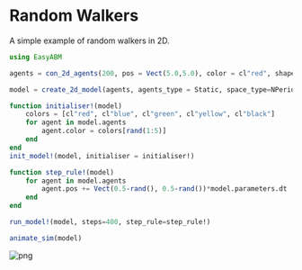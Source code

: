 # Random Walkers

A simple example of random walkers in 2D. 


```julia
using EasyABM
```


```julia
agents = con_2d_agents(200, pos = Vect(5.0,5.0), color = cl"red", shape=:circle, keeps_record_of=Set([:pos]))
```


```julia
model = create_2d_model(agents, agents_type = Static, space_type=NPeriodic, dt=0.2)
```


```julia
function initialiser!(model)
    colors = [cl"red", cl"blue", cl"green", cl"yellow", cl"black"]
    for agent in model.agents
        agent.color = colors[rand(1:5)]
    end    
end
init_model!(model, initialiser = initialiser!)
```


```julia
function step_rule!(model)
    for agent in model.agents
        agent.pos += Vect(0.5-rand(), 0.5-rand())*model.parameters.dt
    end
end
```


```julia
run_model!(model, steps=400, step_rule=step_rule!)
```


```julia
animate_sim(model)
```

![png](assets/RWalkers/RWalkersAnim1.png)
